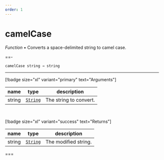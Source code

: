 ```yaml
---
order: 1
---
```

# camelCase

_Function_ &bull; Converts a space-delimited string to camel case.


==- <pre><code>camelCase string &rarr; string</code></pre>
<hr>

[!badge size="xl" variant="primary" text="Arguments"]

| name | type | description |
|------|------|-------------|
|string|[`String`][String]|The string to convert.|

<br>

[!badge size="xl" variant="success" text="Returns"]

| name | type | description |
|------|------|-------------|
|string|[`String`][String]|The modified string.|



===




[String]: https://developer.mozilla.org/en-US/docs/Web/JavaScript/Reference/Global_Objects/String